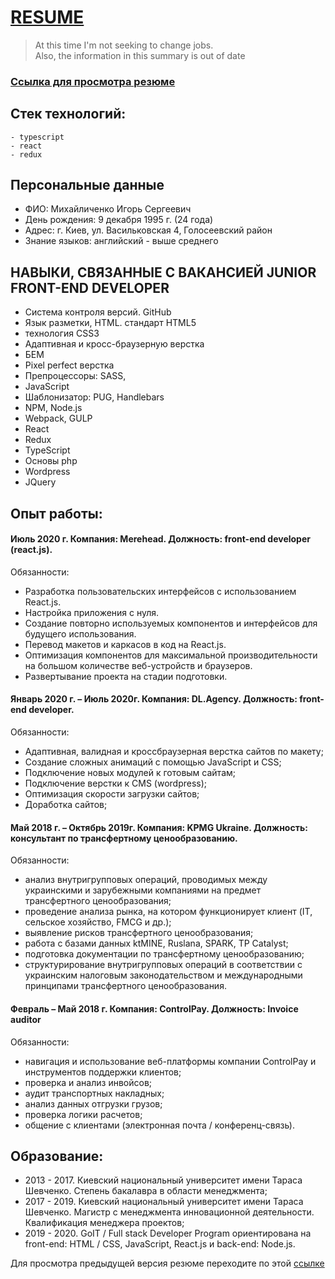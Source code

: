 # [RESUME](https://ihor-mykhailychenko.netlify.app)

> At this time I'm not seeking to change jobs.  
> Also, the information in this summary is out of date

### [Ссылка для просмотра резюме](https://ihor-mykhailychenko.netlify.app)

## Стек технологий:
```
- typescript
- react
- redux
```


## Персональные данные

- ФИО: Михайличенко Игорь Сергеевич
- День рождения: 9 декабря 1995 г. (24 года)
- Адрес: г. Киев, ул. Васильковская 4, Голосеевский район
- Знание языков: английский - выше среднего

## НАВЫКИ, СВЯЗАННЫЕ С ВАКАНСИЕЙ JUNIOR FRONT-END DEVELOPER

- Система контроля версий. GitHub
- Язык разметки, HTML. стандарт HTML5
- технология CSS3
- Адаптивная и кросс-браузерную верстка
- БЕM
- Pixel perfect верстка
- Препроцессоры: SASS,
- JavaScript
- Шаблонизатор: PUG, Handlebars
- NPM, Node.js
- Webpack, GULP
- React
- Redux
- TypeScript
- Основы php
- Wordpress
- JQuery

## Опыт работы:

#### Июль 2020 г. Компания: Merehead. Должность: front-end developer (react.js).

Обязанности:
- Разработка пользовательских интерфейсов с использованием React.js.
- Настройка приложения с нуля.
- Создание повторно используемых компонентов и интерфейсов для будущего использования.
- Перевод макетов и каркасов в код на React.js.
- Оптимизация компонентов для максимальной производительности на большом количестве веб-устройств и браузеров.
- Развертывание проекта на стадии подготовки.

#### Январь 2020 г. – Июль 2020г. Компания: DL.Agency. Должность: front-end developer.

Обязанности:
- Адаптивная, валидная и кроссбраузерная верстка сайтов по макету;
- Создание сложных анимаций с помощью JavaScript и CSS;
- Подключение новых модулей к готовым сайтам;
- Подключение верстки к CMS (wordpress);
- Оптимизация скорости загрузки сайтов;
- Доработка сайтов;

#### Май 2018 г. – Октябрь 2019г. Компания: KPMG Ukraine. Должность: консультант по трансфертному ценообразованию.

Обязанности:
- анализ внутригрупповых операций, проводимых между украинскими и зарубежными компаниями на предмет трансфертного ценообразования;
- проведение анализа рынка, на котором функционирует клиент (IT, сельское хозяйство, FMCG и др.);
- выявление рисков трансфертного ценообразования;
- работа с базами данных ktMINE, Ruslana, SPARK, TP Catalyst;
- подготовка документации по трансфертному ценообразованию;
- структурирование внутригрупповых операций в соответствии с украинским налоговым законодательством и международными принципами трансфертного ценообразования.

#### Февраль – Май 2018 г. Компания: ControlPay. Должность: Invoice auditor

Обязанности:
- навигация и использование веб-платформы компании ControlPay и инструментов поддержки клиентов;
- проверка и анализ инвойсов;
- аудит транспортных накладных;
- анализ данных отгрузки грузов;
- проверка логики расчетов;
- общение с клиентами (электронная почта / конференц-связь).

## Образование:

- 2013 - 2017. Киевский национальный университет имени Тараса Шевченко. Степень бакалавра в области менеджмента;
- 2017 - 2019. Киевский национальный университет имени Тараса Шевченко. Магистр с менеджмента инновационной деятельности. Квалификация менеджера проектов;
- 2019 - 2020. GoIT / Full stack Developer Program ориентирована на front-end: HTML / CSS, JavaScript, React.js и back-end: Node.js.

Для просмотра предыдущей версия резюме переходите по этой [ссылке](https://imykhailychenko.github.io/resume-v2/dist/)

